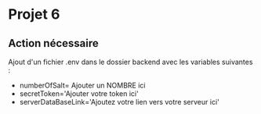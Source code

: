 # Projet 6 #

## Action nécessaire ##
Ajout d'un fichier .env dans le dossier backend 
avec les variables suivantes :
- numberOfSalt= Ajouter un NOMBRE ici
- secretToken='Ajouter votre token ici'
- serverDataBaseLink='Ajoutez votre lien vers votre serveur ici'